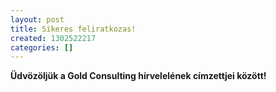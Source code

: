 ```yaml
---
layout: post
title: Sikeres feliratkozas!
created: 1302522217
categories: []
---
```

<p><strong>Üdvözöljük a Gold Consulting hírvelelének címzettjei között!</strong></p>
